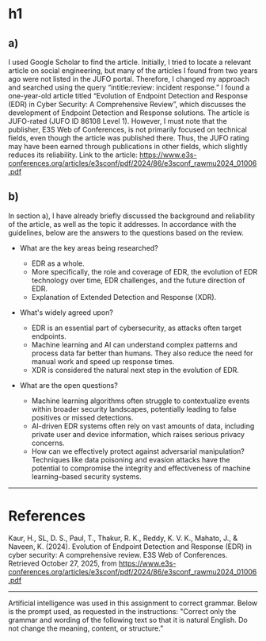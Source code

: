 # h1
## a) 
I used Google Scholar to find the article. Initially, I tried to locate a relevant article on social engineering, but many of the articles I found from two years ago were not listed in the JUFO portal. Therefore, I changed my approach and searched using the query “intitle:review: incident response.” I found a one-year-old article titled “Evolution of Endpoint Detection and Response (EDR) in Cyber Security: A Comprehensive Review”, which discusses the development of Endpoint Detection and Response solutions. The article is JUFO-rated (JUFO ID 86108 Level 1). However, I must note that the publisher, E3S Web of Conferences, is not primarily focused on technical fields, even though the article was published there. Thus, the JUFO rating may have been earned through publications in other fields, which slightly reduces its reliability. Link to the article: https://www.e3s-conferences.org/articles/e3sconf/pdf/2024/86/e3sconf_rawmu2024_01006.pdf

## b)
In section a), I have already briefly discussed the background and reliability of the article, as well as the topic it addresses. In accordance with the guidelines, below are the answers to the questions based on the review.

- What are the key areas being researched?
   - EDR as a whole.
   - More specifically, the role and coverage of EDR, the evolution of EDR technology over time, EDR challenges, and the future direction of EDR.
   - Explanation of Extended Detection and Response (XDR).

- What's widely agreed upon?
  - EDR is an essential part of cybersecurity, as attacks often target endpoints.
  - Machine learning and AI can understand complex patterns and process data far better than humans. They also reduce the need for manual work and speed up response times.
  - XDR is considered the natural next step in the evolution of EDR.

- What are the open questions?
  - Machine learning algorithms often struggle to contextualize events within broader security landscapes, potentially leading to false positives or missed detections.
  - AI-driven EDR systems often rely on vast amounts of data, including private user and device information, which raises serious privacy concerns.
  - How can we effectively protect against adversarial manipulation? Techniques like data poisoning and evasion attacks have the potential to compromise the integrity and effectiveness of machine learning–based security systems.
---
# References
Kaur, H., SL, D. S., Paul, T., Thakur, R. K., Reddy, K. V. K., Mahato, J., & Naveen, K. (2024). Evolution of Endpoint Detection and Response (EDR) in cyber security: A comprehensive review. E3S Web of Conferences. Retrieved October 27, 2025, from https://www.e3s-conferences.org/articles/e3sconf/pdf/2024/86/e3sconf_rawmu2024_01006.pdf

---
Artificial intelligence was used in this assignment to correct grammar. Below is the prompt used, as requested in the instructions: 
"Correct only the grammar and wording of the following text so that it is natural English. Do not change the meaning, content, or structure.”


